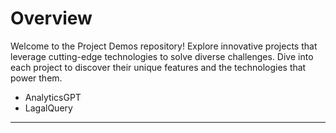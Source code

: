 # Overview
Welcome to the Project Demos repository! Explore innovative projects that leverage cutting-edge technologies to solve diverse challenges. Dive into each project to discover their unique features and the technologies that power them.
* AnalyticsGPT
* LagalQuery
---
